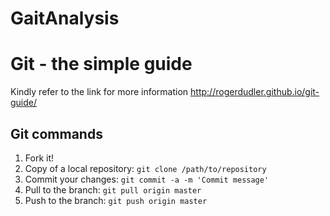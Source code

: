 # GaitAnalysis


# Git - the simple guide
Kindly refer to the link for more information
http://rogerdudler.github.io/git-guide/

## Git commands
1. Fork it!
2. Copy of a local repository: `git clone /path/to/repository`
3. Commit your changes: `git commit -a -m 'Commit message'`
4. Pull to the branch: `git pull origin master`
5. Push to the branch: `git push origin master`
